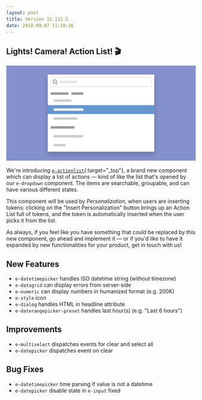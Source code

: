 ```yaml
---
layout: post
title: Version 12.111.5
date: 2018-09-07 11:10:26
---
```


## Lights! Camera! Action List! 🎬

![Action List](/images/actionlist.png)

We're introducing [`e-actionlist`](https://redirector.eservice.emarsys.net/ui/latest/doc/actionlist.html){:target="_top"}, a brand new component which can display a list of actions — kind of like the list that's opened by our `e-dropdown` component. The items are searchable, groupable, and can have various different states.

This component will be used by _Personalization_, when users are inserting tokens: clicking on the "Insert Personalization" button brings up an Action List full of tokens, and the token is automatically inserted when the user picks it from the list.

As always, if you feel like you have something that could be replaced by this new component, go ahead and implement it — or if you'd like to have it expanded by new functionalities for your product, get in touch with us!

## New Features
- `e-datetimepicker` handles ISO datetime string (without timezone)
- `e-datagrid` can display errors from server-side
- `e-numeric` can display numbers in humanized format (e.g. 200K)
- `e-style` icon
- `e-dialog` handles HTML in headline attribute
- `e-daterangepicker-preset` handles last hour(s) (e.g. "Last 6 hours")

## Improvements
- `e-multiselect` dispatches events for clear and select all
- `e-datepicker` dispatches event on clear

## Bug Fixes
- `e-datetimepicker` time parsing if value is not a datetime
- `e-datepicker` disable state in `e-input` fixed

